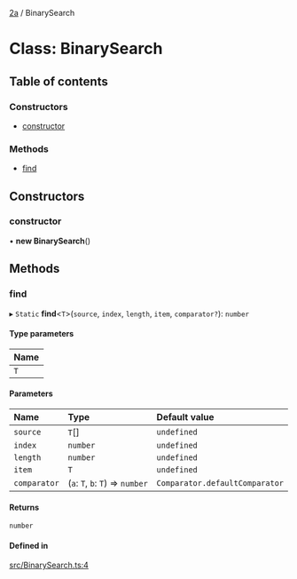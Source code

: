 [2a](../README.md) / BinarySearch

# Class: BinarySearch

## Table of contents

### Constructors

- [constructor](BinarySearch.md#constructor)

### Methods

- [find](BinarySearch.md#find)

## Constructors

### constructor

• **new BinarySearch**()

## Methods

### find

▸ `Static` **find**<`T`\>(`source`, `index`, `length`, `item`, `comparator?`): `number`

#### Type parameters

| Name |
| :------ |
| `T` |

#### Parameters

| Name | Type | Default value |
| :------ | :------ | :------ |
| `source` | `T`[] | `undefined` |
| `index` | `number` | `undefined` |
| `length` | `number` | `undefined` |
| `item` | `T` | `undefined` |
| `comparator` | (`a`: `T`, `b`: `T`) => `number` | `Comparator.defaultComparator` |

#### Returns

`number`

#### Defined in

[src/BinarySearch.ts:4](https://github.com/neoscrib/2a/blob/97a4b2d/src/BinarySearch.ts#L4)
